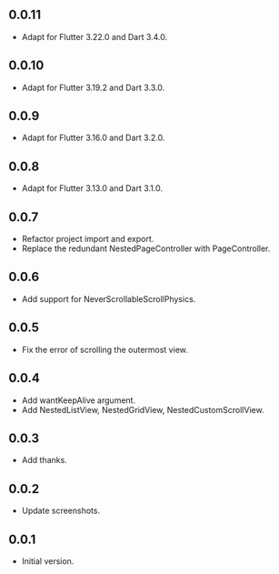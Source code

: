 ## 0.0.11

- Adapt for Flutter 3.22.0 and Dart 3.4.0.

## 0.0.10

- Adapt for Flutter 3.19.2 and Dart 3.3.0.

## 0.0.9

- Adapt for Flutter 3.16.0 and Dart 3.2.0.

## 0.0.8

- Adapt for Flutter 3.13.0 and Dart 3.1.0.

## 0.0.7

- Refactor project import and export.
- Replace the redundant NestedPageController with PageController.

## 0.0.6

- Add support for NeverScrollableScrollPhysics.

## 0.0.5

- Fix the error of scrolling the outermost view.

## 0.0.4

- Add wantKeepAlive argument.
- Add NestedListView, NestedGridView, NestedCustomScrollView.

## 0.0.3

- Add thanks.

## 0.0.2

- Update screenshots.

## 0.0.1

- Initial version.
